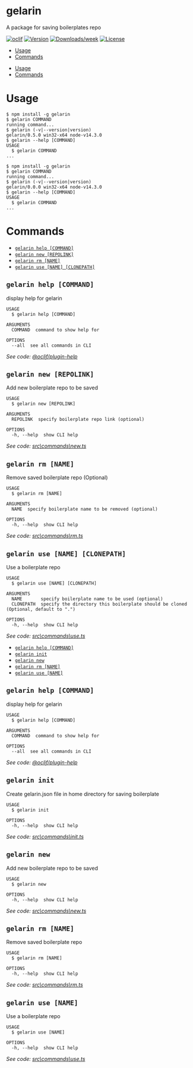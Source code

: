 gelarin
=======

A package for saving boilerplates repo

[![oclif](https://img.shields.io/badge/cli-oclif-brightgreen.svg)](https://oclif.io)
[![Version](https://img.shields.io/npm/v/gelarin.svg)](https://npmjs.org/package/gelarin)
[![Downloads/week](https://img.shields.io/npm/dw/gelarin.svg)](https://npmjs.org/package/gelarin)
[![License](https://img.shields.io/npm/l/gelarin.svg)](https://github.com/RayhanHamada/gelarin/blob/master/package.json)

<!-- toc -->
* [Usage](#usage)
* [Commands](#commands)
<!-- tocstop -->
* [Usage](#usage)
* [Commands](#commands)
<!-- tocstop -->
# Usage
<!-- usage -->
```sh-session
$ npm install -g gelarin
$ gelarin COMMAND
running command...
$ gelarin (-v|--version|version)
gelarin/0.5.0 win32-x64 node-v14.3.0
$ gelarin --help [COMMAND]
USAGE
  $ gelarin COMMAND
...
```
<!-- usagestop -->
```sh-session
$ npm install -g gelarin
$ gelarin COMMAND
running command...
$ gelarin (-v|--version|version)
gelarin/0.0.0 win32-x64 node-v14.3.0
$ gelarin --help [COMMAND]
USAGE
  $ gelarin COMMAND
...
```
<!-- usagestop -->
# Commands
<!-- commands -->
* [`gelarin help [COMMAND]`](#gelarin-help-command)
* [`gelarin new [REPOLINK]`](#gelarin-new-repolink)
* [`gelarin rm [NAME]`](#gelarin-rm-name)
* [`gelarin use [NAME] [CLONEPATH]`](#gelarin-use-name-clonepath)

## `gelarin help [COMMAND]`

display help for gelarin

```
USAGE
  $ gelarin help [COMMAND]

ARGUMENTS
  COMMAND  command to show help for

OPTIONS
  --all  see all commands in CLI
```

_See code: [@oclif/plugin-help](https://github.com/oclif/plugin-help/blob/v3.1.0/src\commands\help.ts)_

## `gelarin new [REPOLINK]`

Add new boilerplate repo to be saved

```
USAGE
  $ gelarin new [REPOLINK]

ARGUMENTS
  REPOLINK  specify boilerplate repo link (optional)

OPTIONS
  -h, --help  show CLI help
```

_See code: [src\commands\new.ts](https://github.com/RayhanHamada/gelarin/blob/v0.5.0/src\commands\new.ts)_

## `gelarin rm [NAME]`

Remove saved boilerplate repo (Optional)

```
USAGE
  $ gelarin rm [NAME]

ARGUMENTS
  NAME  specify boilerplate name to be removed (optional)

OPTIONS
  -h, --help  show CLI help
```

_See code: [src\commands\rm.ts](https://github.com/RayhanHamada/gelarin/blob/v0.5.0/src\commands\rm.ts)_

## `gelarin use [NAME] [CLONEPATH]`

Use a boilerplate repo

```
USAGE
  $ gelarin use [NAME] [CLONEPATH]

ARGUMENTS
  NAME       specify boilerplate name to be used (optional)
  CLONEPATH  specify the directory this boilerplate should be cloned (Optional, default to ".")

OPTIONS
  -h, --help  show CLI help
```

_See code: [src\commands\use.ts](https://github.com/RayhanHamada/gelarin/blob/v0.5.0/src\commands\use.ts)_
<!-- commandsstop -->
* [`gelarin help [COMMAND]`](#gelarin-help-command)
* [`gelarin init`](#gelarin-init)
* [`gelarin new`](#gelarin-new)
* [`gelarin rm [NAME]`](#gelarin-rm-name)
* [`gelarin use [NAME]`](#gelarin-use-name)

## `gelarin help [COMMAND]`

display help for gelarin

```
USAGE
  $ gelarin help [COMMAND]

ARGUMENTS
  COMMAND  command to show help for

OPTIONS
  --all  see all commands in CLI
```

_See code: [@oclif/plugin-help](https://github.com/oclif/plugin-help/blob/v3.1.0/src\commands\help.ts)_

## `gelarin init`

Create gelarin.json file in home directory for saving boilerplate

```
USAGE
  $ gelarin init

OPTIONS
  -h, --help  show CLI help
```

_See code: [src\commands\init.ts](https://github.com/RayhanHamada/gelarin/blob/v0.0.0/src\commands\init.ts)_

## `gelarin new`

Add new boilerplate repo to be saved

```
USAGE
  $ gelarin new

OPTIONS
  -h, --help  show CLI help
```

_See code: [src\commands\new.ts](https://github.com/RayhanHamada/gelarin/blob/v0.0.0/src\commands\new.ts)_

## `gelarin rm [NAME]`

Remove saved boilerplate repo

```
USAGE
  $ gelarin rm [NAME]

OPTIONS
  -h, --help  show CLI help
```

_See code: [src\commands\rm.ts](https://github.com/RayhanHamada/gelarin/blob/v0.0.0/src\commands\rm.ts)_

## `gelarin use [NAME]`

Use a boilerplate repo

```
USAGE
  $ gelarin use [NAME]

OPTIONS
  -h, --help  show CLI help
```

_See code: [src\commands\use.ts](https://github.com/RayhanHamada/gelarin/blob/v0.0.0/src\commands\use.ts)_
<!-- commandsstop -->
